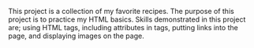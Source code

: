 This project is a collection of my favorite recipes. The purpose of this project is to practice my HTML basics. Skills demonstrated in this project are; using HTML tags, including attributes in tags, putting links into the page, and displaying images on the page.

